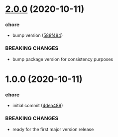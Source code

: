 # [2.0.0](https://github.com/lukaszbieniek/stylelint-config/compare/v1.0.0...v2.0.0) (2020-10-11)


### chore

* bump version ([588f484](https://github.com/lukaszbieniek/stylelint-config/commit/588f484bf385d2bc8a6c11c90edb8e12ebe2060c))


### BREAKING CHANGES

* bump package version for consistency purposes

# 1.0.0 (2020-10-11)


### chore

* initial commit ([4dea489](https://github.com/lukaszbieniek/stylelint-config/commit/4dea4894adb92d1da72511999c7c33a5a2598716))


### BREAKING CHANGES

* ready for the first major version release
